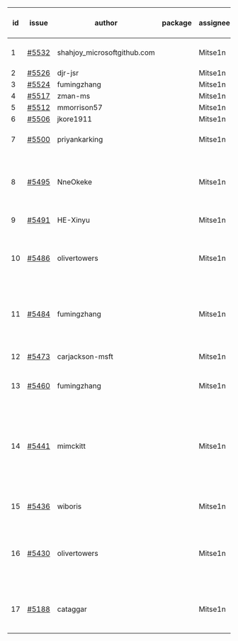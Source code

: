 | id | issue | author | package | assignee | bot advice | created date of issue | target release date | date from target |
| ------ | ------ | ------ | ------ | ------ | ------ | ------ | ------ | :-----: |
| 1 | [#5532](https://github.com/Azure/sdk-release-request/issues/5532) | shahjoy_microsoftgithub.com |  | Mitse1n | Attention to inconsistent tag. | 09-25 | 10-25 |  |
| 2 | [#5526](https://github.com/Azure/sdk-release-request/issues/5526) | djr-jsr |  | Mitse1n | new issue. | 09-25 | 10-25 |  |
| 3 | [#5524](https://github.com/Azure/sdk-release-request/issues/5524) | fumingzhang |  | Mitse1n | new issue. | 09-24 | 10-24 |  |
| 4 | [#5517](https://github.com/Azure/sdk-release-request/issues/5517) | zman-ms |  | Mitse1n | new issue. | 09-24 | 10-25 |  |
| 5 | [#5512](https://github.com/Azure/sdk-release-request/issues/5512) | mmorrison57 |  | Mitse1n | new issue. | 09-18 | 10-25 |  |
| 6 | [#5506](https://github.com/Azure/sdk-release-request/issues/5506) | jkore1911 |  | Mitse1n | new issue. | 09-16 | 10-24 |  |
| 7 | [#5500](https://github.com/Azure/sdk-release-request/issues/5500) | priyankarking |  | Mitse1n | close to release date. | 09-13 | 09-27 | 0 |
| 8 | [#5495](https://github.com/Azure/sdk-release-request/issues/5495) | NneOkeke |  | Mitse1n | new comment. close to release date. FirstBeta. | 09-13 | 09-27 | 0 |
| 9 | [#5491](https://github.com/Azure/sdk-release-request/issues/5491) | HE-Xinyu |  | Mitse1n | new comment. | 09-13 | 10-24 |  |
| 10 | [#5486](https://github.com/Azure/sdk-release-request/issues/5486) | olivertowers |  | Mitse1n | close to release date. Attention to inconsistent tag. | 09-12 | 09-27 | 0 |
| 11 | [#5484](https://github.com/Azure/sdk-release-request/issues/5484) | fumingzhang |  | Mitse1n | close to release date. Attention to inconsistent tag. | 09-12 | 09-26 | -1 |
| 12 | [#5473](https://github.com/Azure/sdk-release-request/issues/5473) | carjackson-msft |  | Mitse1n | close to release date. | 09-09 | 09-27 | 0 |
| 13 | [#5460](https://github.com/Azure/sdk-release-request/issues/5460) | fumingzhang |  | Mitse1n | close to release date. | 09-02 | 09-26 | -1 |
| 14 | [#5441](https://github.com/Azure/sdk-release-request/issues/5441) | mimckitt |  | Mitse1n | new comment. close to release date. Attention to inconsistent tag. FirstGA. TypeSpec. | 08-22 | 09-27 | 0 |
| 15 | [#5436](https://github.com/Azure/sdk-release-request/issues/5436) | wiboris |  | Mitse1n | close to release date. | 08-22 | 09-27 | 0 |
| 16 | [#5430](https://github.com/Azure/sdk-release-request/issues/5430) | olivertowers |  | Mitse1n | new comment. close to release date. FirstGA. TypeSpec. | 08-19 | 09-27 | 0 |
| 17 | [#5188](https://github.com/Azure/sdk-release-request/issues/5188) | cataggar |  | Mitse1n | new comment. close to release date. | 05-08 | 09-26 | -1 |
